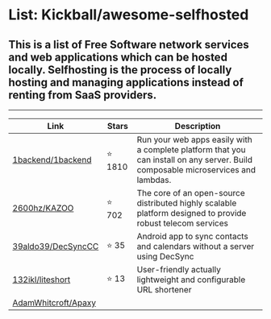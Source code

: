 # List: Kickball/awesome-selfhosted 
 
## This is a list of Free Software network services and web applications which can be hosted locally. Selfhosting is the process of locally hosting and managing applications instead of renting from SaaS providers.
 
---
 
| Link  | Stars   | Description
| ------------- | ------------- | ------------- |
|[1backend/1backend](https://github.com/1backend/1backend) | :star: 1810|Run your web apps easily with a complete platform that you can install on any server. Build composable microservices and lambdas.|
|[2600hz/KAZOO](https://github.com/2600hz/KAZOO) | :star: 702|The core of an open-source distributed highly scalable platform designed to provide robust telecom services|
|[39aldo39/DecSyncCC](https://github.com/39aldo39/DecSyncCC) | :star: 35|Android app to sync contacts and calendars without a server using DecSync|
|[132ikl/liteshort](https://github.com/132ikl/liteshort) | :star: 13|User-friendly actually lightweight and configurable URL shortener|
|[AdamWhitcroft/Apaxy](https://github.com/AdamWhitcroft/Apaxy) |
